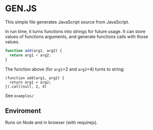 GEN.JS
======

This simple file generates JavaScript source from JavaScript.

In run time, it turns functions into strings for future usage.
It can store values of functions arguments, and generate functions
calls with those values.

```javascript
function add(arg1, arg2) {
  return arg1 + arg2;
}
```

The function above (for `arg1`=2 and `arg2`=4) turns to string:

```
(function add(arg1, arg2) {
  return arg1 + arg2;
}).call(null, 2, 4)
```

See `examples/`

Enviroment
----------

Runs on Node and in browser (with requirejs).